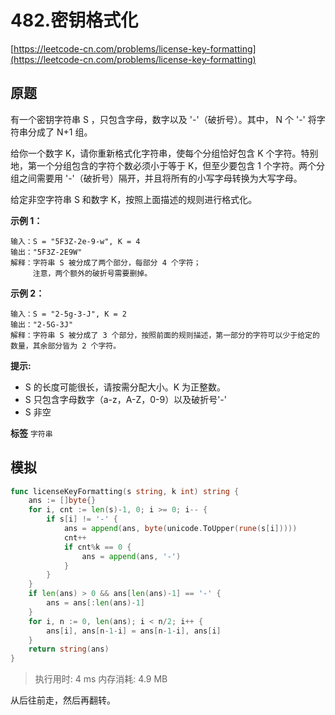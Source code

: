 # 482.密钥格式化
[https://leetcode-cn.com/problems/license-key-formatting](https://leetcode-cn.com/problems/license-key-formatting) 
## 原题
有一个密钥字符串 S ，只包含字母，数字以及 '-'（破折号）。其中， N 个 '-' 将字符串分成了 N+1 组。

给你一个数字 K，请你重新格式化字符串，使每个分组恰好包含 K 个字符。特别地，第一个分组包含的字符个数必须小于等于 K，但至少要包含 1 个字符。两个分组之间需要用 '-'（破折号）隔开，并且将所有的小写字母转换为大写字母。

给定非空字符串 S 和数字 K，按照上面描述的规则进行格式化。

 

 **示例 1：** 

```
输入：S = "5F3Z-2e-9-w", K = 4
输出："5F3Z-2E9W"
解释：字符串 S 被分成了两个部分，每部分 4 个字符；
     注意，两个额外的破折号需要删掉。

```
 **示例 2：** 

```
输入：S = "2-5g-3-J", K = 2
输出："2-5G-3J"
解释：字符串 S 被分成了 3 个部分，按照前面的规则描述，第一部分的字符可以少于给定的数量，其余部分皆为 2 个字符。

```
 

 **提示:** 
- S 的长度可能很长，请按需分配大小。K 为正整数。
- S 只包含字母数字（a-z，A-Z，0-9）以及破折号'-'
- S 非空
 

 
**标签**
`字符串` 


## 模拟
```go
func licenseKeyFormatting(s string, k int) string {
	ans := []byte{}
	for i, cnt := len(s)-1, 0; i >= 0; i-- {
		if s[i] != '-' {
			ans = append(ans, byte(unicode.ToUpper(rune(s[i]))))
			cnt++
			if cnt%k == 0 {
				ans = append(ans, '-')
			}
		}
	}
	if len(ans) > 0 && ans[len(ans)-1] == '-' {
		ans = ans[:len(ans)-1]
	}
	for i, n := 0, len(ans); i < n/2; i++ {
		ans[i], ans[n-1-i] = ans[n-1-i], ans[i]
	}
	return string(ans)
}
```
>执行用时: 4 ms
内存消耗: 4.9 MB

从后往前走，然后再翻转。